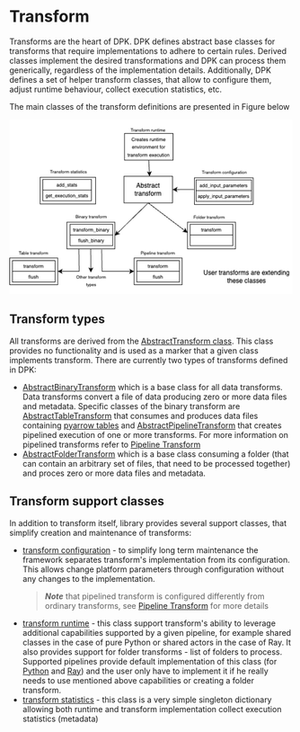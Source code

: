 # Transform

Transforms are the heart of DPK. DPK defines abstract base classes for transforms that require 
implementations to adhere to certain rules. Derived classes implement the desired transformations 
and DPK can process them generically, regardless of the implementation details. Additionally,
DPK defines a set of helper transform classes, that allow to configure them, adjust runtime 
behaviour, collect execution statistics, etc. 

The main classes of the transform definitions are presented in Figure below

![Transform classes](../../../images/transform.png)

## Transform types

All transforms are derived from the
[AbstractTransform class](abstract_transform.py). This class provides no functionality and is used as 
a marker that a given class implements transform.
There are currently two types of transforms defined in DPK:

* [AbstractBinaryTransform](binary_transform.py) which is a base
  class for all data transforms. Data transforms convert a file of data producing zero or more data 
  files and metadata. Specific classes of the binary transform are
  [AbstractTableTransform](table_transform.py) that consumes and produces data files containing 
  [pyarrow tables](https://arrow.apache.org/docs/python/generated/pyarrow.Table.html) and [AbstractPipelineTransform](pipeline_transform.py) that creates
  pipelined execution of one or more transforms. For more information on pipelined transforms refer to
  [Pipeline Transform](pipelined_transform.md)
* [AbstractFolderTransform](folder_transform.py) which is a base
  class consuming a folder (that can contain an arbitrary set of files, that need to be processed together)
  and proces zero or more data files and metadata.

## Transform support classes

In addition to transform itself, library provides several support classes, that simplify creation
and maintenance of transforms:
* [transform configuration](transform_configuration.py) - to simplify long term maintenance the framework separates 
  transform's implementation from its configuration. This allows change platform parameters through configuration
  without any changes to the implementation. 
  > ***Note*** that pipelined transform is configured differently from ordinary transforms, see [Pipeline Transform](pipelined_transform.md) for more details
* [transform runtime](transform_runtime.py) - this class support transform's ability to leverage 
  additional capabilities supported by a given pipeline, for example shared classes in the case of
  pure Python or shared actors in the case of Ray. It also provides support for folder transforms - 
  list of folders to process. Supported pipelines provide default implementation of this class
  (for [Python](python/transform_runtime.py) and [Ray](ray/transform_runtime.py)) and the
  user only have to implement it if he really needs to use mentioned above capabilities or creating 
  a folder transform. 
* [transform statistics](transform_statistics.py) - this class is a very simple singleton dictionary 
  allowing both runtime and transform implementation collect execution statistics (metadata)



